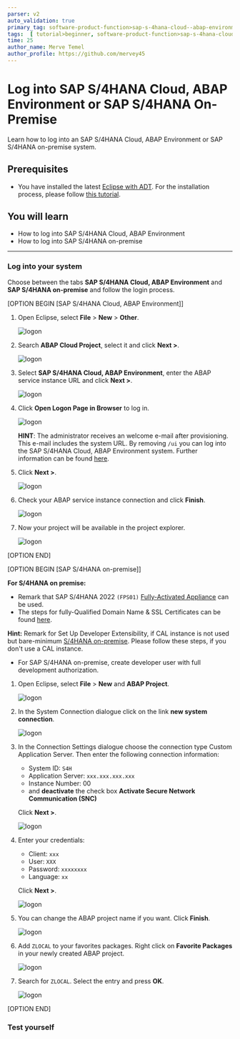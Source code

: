 ```yaml
---
parser: v2
auto_validation: true
primary_tag: software-product-function>sap-s-4hana-cloud--abap-environment
tags:  [ tutorial>beginner, software-product-function>sap-s-4hana-cloud--abap-environment, programming-tool>abap-development, programming-tool>abap-extensibility]
time: 25
author_name: Merve Temel
author_profile: https://github.com/mervey45
---
```


# Log into SAP S/4HANA Cloud, ABAP Environment or SAP S/4HANA On-Premise 
<!-- description --> Learn how to log into an SAP S/4HANA Cloud, ABAP Environment or SAP S/4HANA on-premise system.

 
## Prerequisites  
- You have installed the latest [Eclipse with ADT](abap-install-adt). For the installation process, please follow [this tutorial](abap-install-adt).


## You will learn  
- How to log into SAP S/4HANA Cloud, ABAP Environment
- How to log into SAP S/4HANA on-premise


---

### Log into your system

Choose between the tabs **SAP S/4HANA Cloud, ABAP Environment** and **SAP S/4HANA on-premise** and follow the login process.

  [OPTION BEGIN [SAP S/4HANA Cloud, ABAP Environment]] 


  1. Open Eclipse, select **File** > **New** > **Other**.

      ![logon](logon.png)

  2. Search **ABAP Cloud Project**, select it and click **Next >**.

      ![logon](logon2.png)

  3. Select **SAP S/4HANA Cloud, ABAP Environment**, enter the ABAP service instance URL and click **Next >**.

      ![logon](logon3.png)

  4. Click **Open Logon Page in Browser** to log in.

      ![logon](logon4.png)

      **HINT**: The administrator receives an welcome e-mail after provisioning. This e-mail includes the system URL. By removing `/ui` you can log into the SAP S/4HANA Cloud, ABAP Environment system. Further information can be found [here](https://help.sap.com/docs/SAP_S4HANA_CLOUD/6aa39f1ac05441e5a23f484f31e477e7/4b962c243a3342189f8af460cc444883.html?locale=en-US&state=DRAFT).

  5. Click **Next >**.

      ![logon](logon5.png)

  6. Check your ABAP service instance connection and click **Finish**.

      ![logon](logon6.png)

  7. Now your project will be available in the project explorer.

      ![logon](logon7.png)

  [OPTION END]

  [OPTION BEGIN [SAP S/4HANA on-premise]] 

  **For S/4HANA on premise:**
   - Remark that SAP S/4HANA 2022 `(FPS01)` [Fully-Activated Appliance](https://blogs.sap.com/2018/12/12/sap-s4hana-fully-activated-appliance-create-your-sap-s4hana-1809-system-in-a-fraction-of-the-usual-setup-time/) can be used.
   - The steps for fully-Qualified Domain Name & SSL Certificates can be found [here](https://www.sap.com/documents/2020/06/109b1be0-9e7d-0010-87a3-c30de2ffd8ff.html).

  **Hint:** Remark for Set Up Developer Extensibility, if CAL instance is not used but bare-minimum [S/4HANA on-premise](https://help.sap.com/docs/ABAP_PLATFORM_NEW/ed0e11412f9841e7ac5cd9a6799368d4/31367ef6c3e947059e0d7c1cbfcaae93.html?state=DRAFT&version=202210.latest). Please follow these steps, if you don't use a CAL instance.
   - For SAP S/4HANA on-premise, create developer user with full development authorization.


  1. Open Eclipse, select **File** > **New** and **ABAP Project**.

      ![logon](alternative.png)

  2. In the System Connection dialogue click on the link **new system connection**.

      ![logon](alternative2.png)

  3. In the Connection Settings dialogue choose the connection type Custom Application Server. Then enter the following connection information:

      - System ID: `S4H`
      - Application Server: `xxx.xxx.xxx.xxx`
      - Instance Number: 00
      - and **deactivate** the check box **Activate Secure Network Communication (SNC)**

      Click **Next >**.

      ![logon](alternative3.png)

  4. Enter your credentials:
    
      - Client: `xxx`
      - User: `XXX`
      - Password: `xxxxxxxx`
      - Language: `xx`
      
      Click **Next >**.

      ![logon](alternative5.png)

  5. You can change the ABAP project name if you want. Click **Finish**.

      ![logon](alternative6.png)

  6. Add `ZLOCAL` to your favorites packages. Right click on **Favorite Packages** in your newly created ABAP project.

      ![logon](alternative7.png)

  7. Search for `ZLOCAL`. Select the entry and press **OK**.

      ![logon](alternative8.png)

  [OPTION END]

### Test yourself
 
